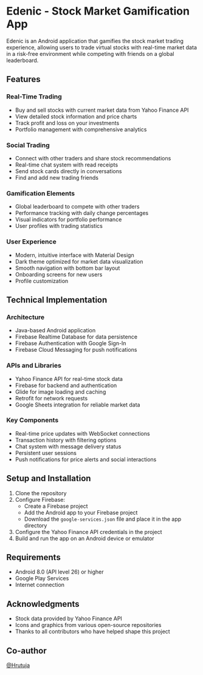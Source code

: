 ﻿# Edenic - Stock Market Gamification App

Edenic is an Android application that gamifies the stock market trading experience, allowing users to trade virtual stocks with real-time market data in a risk-free environment while competing with friends on a global leaderboard.

## Features

### Real-Time Trading
- Buy and sell stocks with current market data from Yahoo Finance API
- View detailed stock information and price charts
- Track profit and loss on your investments
- Portfolio management with comprehensive analytics

### Social Trading
- Connect with other traders and share stock recommendations
- Real-time chat system with read receipts
- Send stock cards directly in conversations
- Find and add new trading friends

### Gamification Elements
- Global leaderboard to compete with other traders
- Performance tracking with daily change percentages
- Visual indicators for portfolio performance
- User profiles with trading statistics

### User Experience
- Modern, intuitive interface with Material Design
- Dark theme optimized for market data visualization
- Smooth navigation with bottom bar layout
- Onboarding screens for new users
- Profile customization

## Technical Implementation

### Architecture
- Java-based Android application
- Firebase Realtime Database for data persistence
- Firebase Authentication with Google Sign-In
- Firebase Cloud Messaging for push notifications

### APIs and Libraries
- Yahoo Finance API for real-time stock data
- Firebase for backend and authentication
- Glide for image loading and caching
- Retrofit for network requests
- Google Sheets integration for reliable market data

### Key Components
- Real-time price updates with WebSocket connections
- Transaction history with filtering options
- Chat system with message delivery status
- Persistent user sessions
- Push notifications for price alerts and social interactions

## Setup and Installation

1. Clone the repository
2. Configure Firebase:
    - Create a Firebase project
    - Add the Android app to your Firebase project
    - Download the `google-services.json` file and place it in the app directory
3. Configure the Yahoo Finance API credentials in the project
4. Build and run the app on an Android device or emulator

## Requirements

- Android 8.0 (API level 26) or higher
- Google Play Services
- Internet connection

## Acknowledgments

- Stock data provided by Yahoo Finance API
- Icons and graphics from various open-source repositories
- Thanks to all contributors who have helped shape this project

## Co-author  
[@Hrutuja](https://github.com/hrutujaX)


